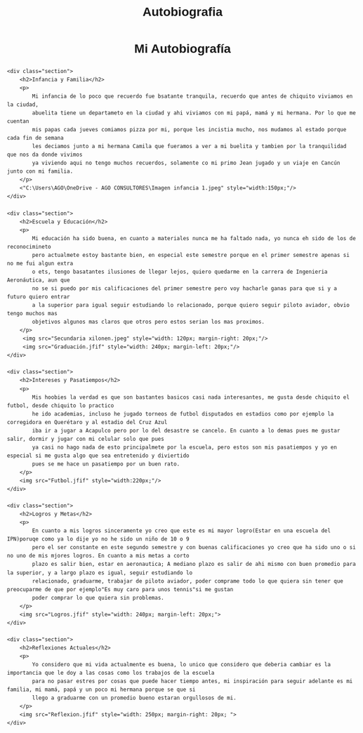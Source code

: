# Autobiografia
<!DOCTYPE html>
<html lang="es">
<head>
    <meta charset="UTF-8">
    <meta name="viewport" content="width=device-width, initial-scale=1.0">
    <title>Autobiografía</title>
    <style>
        body {
            font-family: Arial, sans-serif;
            line-height: 1.6;
            max-width: 800px;
            margin: 20px auto;
            padding: 0 20px;
        }
        h1, h2 {
            text-align: center;
        }
        .section {
            margin-bottom: 30px;
        }
        img {
            display: block;
            max-width: 100%;
            height: auto;
            margin: 20px auto;
        }
    </style>
</head>
<body>
    <h1>Mi Autobiografía</h1>
    
    <div class="section">
        <h2>Infancia y Familia</h2>
        <p>
            Mi infancia de lo poco que recuerdo fue bsatante tranquila, recuerdo que antes de chiquito viviamos en la ciudad,
            abuelita tiene un departameto en la ciudad y ahi viviamos con mi papá, mamá y mi hermana. Por lo que me cuentan
            mis papas cada jueves comiamos pizza por mi, porque les incistia mucho, nos mudamos al estado porque cada fin de semana
            les deciamos junto a mi hermana Camila que fueramos a ver a mi buelita y tambien por la tranquilidad que nos da donde vivimos
            ya viviendo aqui no tengo muchos recuerdos, solamente co mi primo Jean jugado y un viaje en Cancún junto con mi familia.
        </p>
        <"C:\Users\AGO\OneDrive - AGO CONSULTORES\Imagen infancia 1.jpeg" style="width:150px;"/>
    </div>
    
    <div class="section">
        <h2>Escuela y Educación</h2>
        <p>
            Mi educación ha sido buena, en cuanto a materiales nunca me ha faltado nada, yo nunca eh sido de los de reconocimineto
            pero actualmete estoy bastante bien, en especial este semestre porque en el primer semestre apenas si no me fui algun extra
            o ets, tengo basatantes ilusiones de llegar lejos, quiero quedarme en la carrera de Ingenieria Aeronáutica, aun que
            no se si puedo por mis calificaciones del primer semestre pero voy hacharle ganas para que si y a futuro quiero entrar
            a la superior para igual seguir estudiando lo relacionado, porque quiero seguir piloto aviador, obvio tengo muchos mas
            objetivos algunos mas claros que otros pero estos serian los mas proximos.
        </p>
         <img src="Secundaria xilonen.jpeg" style="width: 120px; margin-right: 20px;"/>
         <img src="Graduación.jfif" style="width: 240px; margin-left: 20px;"/>
    </div>
    
    <div class="section">
        <h2>Intereses y Pasatiempos</h2>
        <p>
            Mis hoobies la verdad es que son bastantes basicos casi nada interesantes, me gusta desde chiquito el futbol, desde chiquito lo practico
            he ido academias, incluso he jugado torneos de futbol disputados en estadios como por ejemplo la corregidora en Querétaro y al estadio del Cruz Azul
            iba ir a jugar a Acapulco pero por lo del desastre se cancelo. En cuanto a lo demas pues me gustar salir, dormir y jugar con mi celular solo que pues
            ya casi no hago nada de esto principalmete por la escuela, pero estos son mis pasatiempos y yo en especial si me gusta algo que sea entretenido y diviertido
            pues se me hace un pasatiempo por un buen rato.
        </p>
        <img src="Futbol.jfif" style="width:220px;"/>
    </div>
    
    <div class="section">
        <h2>Logros y Metas</h2>
        <p>
            En cuanto a mis logros sinceramente yo creo que este es mi mayor logro(Estar en una escuela del IPN)poruqe como ya lo dije yo no he sido un niño de 10 o 9 
            pero el ser constante en este segundo semestre y con buenas calificaciones yo creo que ha sido uno o si no uno de mis mjores logros. En cuanto a mis metas a corto 
            plazo es salir bien, estar en aeronautica; A mediano plazo es salir de ahi mismo con buen promedio para la superior, y a largo plazo es igual, seguir estudiando lo
            relacionado, graduarme, trabajar de piloto aviador, poder comprame todo lo que quiera sin tener que preocuparme de que por ejemplo"Es muy caro para unos tennis"si me gustan
            poder comprar lo que quiera sin problemas.
        </p>
        <img src="Logros.jfif" style="width: 240px; margin-left: 20px;">
    </div>
    
    <div class="section">
        <h2>Reflexiones Actuales</h2>
        <p>
            Yo considero que mi vida actualmente es buena, lo unico que considero que deberia cambiar es la importancia que le doy a las cosas como los trabajos de la escuela
            para no pasar estres por cosas que puede hacer tiempo antes, mi inspiración para seguir adelante es mi familia, mi mamá, papá y un poco mi hermana porque se que si 
            llego a graduarme con un promedio bueno estaran orgullosos de mi.
        </p>
        <img src="Reflexion.jfif" style="width: 250px; margin-right: 20px; ">
    </div>

</body>
</html>
